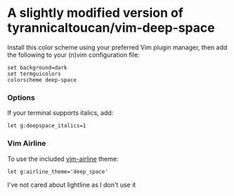 # A slightly modified version of tyrannicaltoucan/vim-deep-space

Install this color scheme using your preferred Vim plugin manager, then add the
following to your (n)vim configuration file:
```vim
set background=dark
set termguicolors
colorscheme deep-space
```

### Options
If your terminal supports italics, add:
```vim
let g:deepspace_italics=1
```

### Vim Airline
To use the included [vim-airline](https://github.com/vim-airline/vim-airline) theme:
```vim
let g:airline_theme='deep_space'
```


I've not cared about lightline as I don't use it
